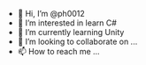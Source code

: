 - 👋 Hi, I’m @ph0012
- 👀 I’m interested in learn C#
- 🌱 I’m currently learning Unity
- 💞️ I’m looking to collaborate on ...
- 📫 How to reach me ...

<!---
ph0012/ph0012 is a ✨ special ✨ repository because its `README.md` (this file) appears on your GitHub profile.
You can click the Preview link to take a look at your changes.
--->
